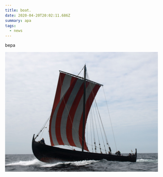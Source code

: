 ```yaml
---
title: boat.
date: 2020-04-20T20:02:11.686Z
summary: apa
tags:
  - news
---
```

bepa

![](/static/img/vidfamne2014_small.jpg)